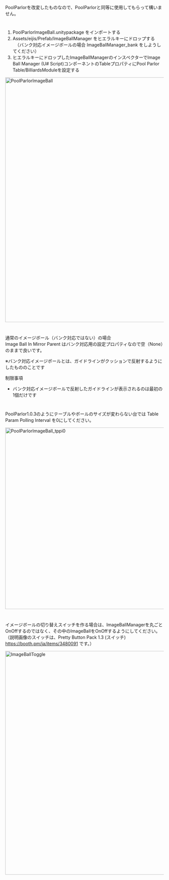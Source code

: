 PoolParlorを改変したものなので、PoolParlorと同等に使用してもらって構いません。
#

1. PoolParlorImageBall.unitypackage をインポートする
2. Assets/eijis/Prefab/ImageBallManager をヒエラルキーにドロップする
 　（バンク対応イメージボールの場合 ImageBallManager_bank をしようしてください）
4. ヒエラルキーにドロップしたImageBallManagerのインスペクターでImage Ball Manager (U# Script)コンポーネントのTableプロパティにPool Parlor Table/BilliardsModuleを設定する

<img width="778" alt="PoolParlorImageBall" src="https://github.com/user-attachments/assets/2823df70-e0af-4172-a263-d4c696b26807">

#

通常のイメージボール（バンク対応ではない）の場合  
Image Ball In Mirror Parent はバンク対応用の設定プロパティなので空（None）のままで良いです。

※バンク対応イメージボールとは、ガイドラインがクッションで反射するようにしたもののことです

制限事項
- バンク対応イメージボールで反射したガイドラインが表示されるのは最初の1個だけです

#

PoolParlor1.0.3のようにテーブルやボールのサイズが変わらない台では Table Param Polling Interval を0にしてください。  

<img width="577" alt="PoolParlorImageBall_tppi0" src="https://github.com/user-attachments/assets/32ceb648-aaa4-4e9e-bada-4a80fbee9fc5">

#

イメージボールの切り替えスイッチを作る場合は、ImageBallManagerを丸ごとOnOffするのではなく、その中のImageBallをOnOffするようにしてください。  
（説明画像のスイッチは、Pretty Button Pack 1.3 (スイッチ)　https://booth.pm/ja/items/3480091 です。）

<img width="711" alt="ImageBallToggle" src="https://github.com/user-attachments/assets/62070fc5-ca6f-43ff-8a9e-b3b65d765baf">
